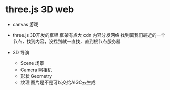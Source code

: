 # three.js 3D web

- canvas 游戏

- three.js 3D开发的框架
    框架有点大
    cdn 内容分发网络
    找到离我们最近的一个节点，找到内容，没找到就一直找，直到根节点服务器

- 3D
    导演
  - Scene 场景
  - Camera 照相机
  - 形状
        Geometry
  - 纹理
    图片是不是可以交给AIGC去生成
